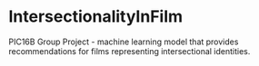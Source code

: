 # IntersectionalityInFilm
PIC16B Group Project - machine learning model that provides recommendations for films representing intersectional identities.


